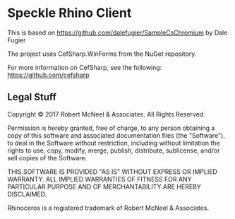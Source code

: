 Speckle Rhino Client
====================

This is based on https://github.com/dalefugier/SampleCsChromium by Dale Fugier

The project uses CefSharp.WinForms from the NuGet repository.

For more information on CefSharp, see the following:
https://github.com/cefsharp

Legal Stuff
-----------
Copyright © 2017 Robert McNeel & Associates. All Rights Reserved.

Permission is hereby granted, free of charge, to any person obtaining a copy of
this software and associated documentation files (the "Software"), to deal in
the Software without restriction, including without limitation the rights to use,
copy, modify, merge, publish, distribute, sublicense, and/or sell copies of the
Software.

THIS SOFTWARE IS PROVIDED "AS IS" WITHOUT EXPRESS OR IMPLIED WARRANTY. ALL IMPLIED
WARRANTIES OF FITNESS FOR ANY PARTICULAR PURPOSE AND OF MERCHANTABILITY ARE HEREBY
DISCLAIMED.

Rhinoceros is a registered trademark of Robert McNeel & Associates.
